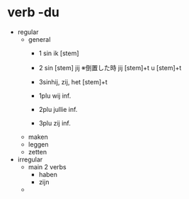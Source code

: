 # verb -du

- regular
    - general
        - 1 sin
        ik [stem]
        - 2 sin
        [stem] jij ※倒置した時
        jij [stem]+t
        u [stem]+t
        - 3sinhij, zij, het
        [stem]+t
        
        - 1plu
        wij inf.
        - 2plu
        jullie inf.
        - 3plu
        zij inf.
    - maken
    - leggen
    - zetten
- irregular
    - main 2 verbs
        - haben
        - zijn
    -
